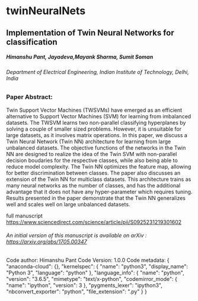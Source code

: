 # twinNeuralNets
## Implementation of Twin Neural Networks for classification
##### Himanshu Pant, Jayadeva,Mayank Sharma, Sumit Soman
###### Department of Electrical Engineering, Indian Institute of Technology, Delhi, India

### Paper Abstract:
Twin Support Vector Machines (TWSVMs) have emerged as an efficient alternative to Support Vector Machines (SVM) for learning
from imbalanced datasets. The TWSVM learns two non-parallel classifying hyperplanes by solving a couple of smaller sized
problems. However, it is unsuitable for large datasets, as it involves matrix operations. In this paper, we discuss a Twin Neural Network (Twin NN) architecture for learning from large unbalanced datasets. The objective functions of the networks in the Twin NN are designed to realize the idea of the Twin SVM with non-parallel decision boudaries for the respective classes, while also being able to reduce model complexity. The Twin NN optimizes the feature map, allowing for better discrimination between classes. The paper also discusses an extension of the Twin NN for multiclass datasets. This architecture trains as many neural networks as the number of classes, and has the additional advantage that it does not have any hyper-parameter which requires tuning. Results presented in the paper demonstrate that the Twin NN generalizes well and scales well on large unbalanced datasets.

full manuscript https://www.sciencedirect.com/science/article/pii/S0925231219301602
###### An initial version of this manuscript is available on arXiv : https://arxiv.org/abs/1705.00347



Code author: Himanshu Pant
Code Version: 1.0.0
Code metadata:
{ "anaconda-cloud": {}, "kernelspec": { "name": "python3", "display_name": "Python 3", "language": "python" }, "language_info": { "name": "python", "version": "3.6.5", "mimetype": "text/x-python", "codemirror_mode": { "name": "ipython", "version": 3 }, "pygments_lexer": "ipython3", "nbconvert_exporter": "python", "file_extension": ".py" } }
